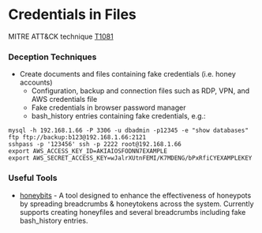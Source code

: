 # Credentials in Files

MITRE ATT&CK technique [T1081](https://attack.mitre.org/wiki/Technique/T1081)

### Deception Techniques
* Create documents and files containing fake credentials (i.e. honey accounts)
  * Configuration, backup and connection files such as RDP, VPN, and AWS credentials file
  * Fake credentials in browser password manager
  * bash_history entries containing fake credentials, e.g.:
```
mysql -h 192.168.1.66 -P 3306 -u dbadmin -p12345 -e "show databases"
ftp ftp://backup:b123@192.168.1.66:2121
sshpass -p '123456' ssh -p 2222 root@192.168.1.66
export AWS_ACCESS_KEY_ID=AKIAIOSFODNN7EXAMPLE
export AWS_SECRET_ACCESS_KEY=wJalrXUtnFEMI/K7MDENG/bPxRfiCYEXAMPLEKEY
```


### Useful Tools
* [honeybits](https://github.com/0x4D31/honeybits) - A tool designed to enhance the effectiveness of honeypots by spreading breadcrumbs & honeytokens across the system. Currently supports creating honeyfiles and several breadcrumbs including fake bash_history entries.